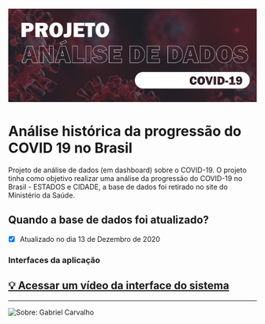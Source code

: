![Sobre: Título do projeto](https://github.com/gacarvalho/Analise-de-dados-COVID-PBI/blob/main/Fundo.cdr/title-vector-corel.png?raw=true)

# Análise histórica da progressão do COVID 19 no Brasil  
  
 Projeto de análise de dados (em dashboard) sobre o COVID-19. O projeto tinha como objetivo realizar uma análise da progressão do COVID-19 no Brasil - ESTADOS e CIDADE, a base de dados foi retirado no site do Ministério da Saúde.  
 
 ## Quando a base de dados foi atualizado?
 
 - [x] Atualizado no dia 13 de Dezembro de 2020

### Interfaces da aplicação

[💡 Acessar um vídeo da interface do sistema](https://www.linkedin.com/feed/update/urn:li:activity:6744381023330553856/)
---



---
![Sobre: Gabriel Carvalho](https://github.com/gacarvalho/Projeto-PBI-Covid-19/blob/main/Fundo.cdr/background-interfaces-PBI-COVID.png?raw=true)
